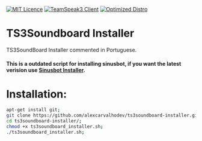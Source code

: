 [![MIT Licence](https://img.shields.io/badge/License-MIT-blue.svg)](https://github.com/AlexCarvalhoDev/ts3soundboard-installer/blob/master/LICENSE)
[![TeamSpeak3 Client](https://img.shields.io/badge/TS3%20Client-3.0.18.2-green.svg)](http://dl.4players.de/ts/releases/3.0.18.2/)
[![Optimized Distro](https://img.shields.io/badge/Best%20Distro-Debian%207-red.svg)](https://www.debian.org/releases/wheezy/)


# TS3Soundboard Installer
TS3SoundBoard Installer commented in Portuguese.
#### This is a outdated script for installing sinusbot, if you want the latest verision use [Sinusbot Installer](https://sinusbot-installer.de).

# Installation:
```bash
apt-get install git;
git clone https://github.com/alexcarvalhodev/ts3soundboard-installer.git;
cd ts3soundboard-installer/;
chmod +x ts3soundboard_installer.sh;
./ts3soundboard_installer.sh;
```
